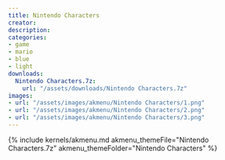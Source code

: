 ```yaml
---
title: Nintendo Characters
creator: 
description: 
categories:
- game
- mario
- blue
- light
downloads:
  Nintendo Characters.7z:
    url: "/assets/downloads/Nintendo Characters.7z"
images:
- url: "/assets/images/akmenu/Nintendo Characters/1.png"
- url: "/assets/images/akmenu/Nintendo Characters/2.png"
- url: "/assets/images/akmenu/Nintendo Characters/3.png"
---
```


{% include kernels/akmenu.md akmenu_themeFile="Nintendo Characters.7z" akmenu_themeFolder="Nintendo Characters" %}
